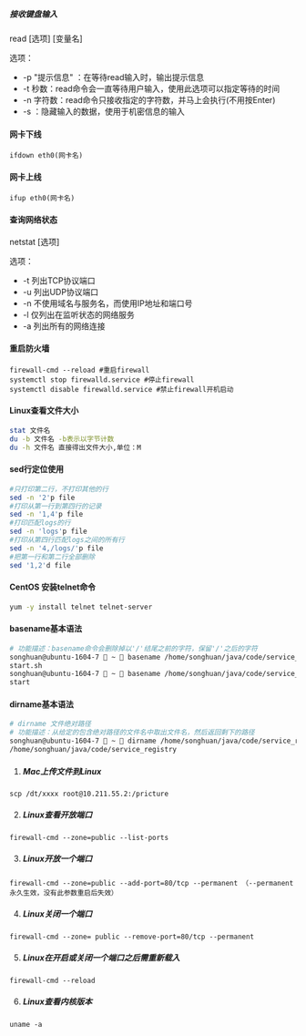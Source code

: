 ##### 接收键盘输入
read [选项] [变量名]

选项：
- -p "提示信息" ：在等待read输入时，输出提示信息
- -t 秒数：read命令会一直等待用户输入，使用此选项可以指定等待的时间
- -n 字符数：read命令只接收指定的字符数，并马上会执行(不用按Enter)
- -s ：隐藏输入的数据，使用于机密信息的输入

#### 网卡下线
```shell
ifdown eth0(网卡名)
```

#### 网卡上线
```shell
ifup eth0(网卡名)
```
#### 查询网络状态
netstat [选项]

选项：
- -t 列出TCP协议端口
- -u 列出UDP协议端口
- -n 不使用域名与服务名，而使用IP地址和端口号
- -l 仅列出在监听状态的网络服务
- -a 列出所有的网络连接

#### 重启防火墙
```shell
firewall-cmd --reload #重启firewall
systemctl stop firewalld.service #停止firewall
systemctl disable firewalld.service #禁止firewall开机启动
```
#### Linux查看文件大小
```sh
stat 文件名
du -b 文件名 -b表示以字节计数
du -h 文件名 直接得出文件大小,单位：M
```
#### sed行定位使用
```sh
#只打印第二行，不打印其他的行
sed -n '2'p file
#打印从第一行到第四行的记录
sed -n '1,4'p file
#打印匹配logs的行
sed -n 'logs'p file
#打印从第四行匹配logs之间的所有行
sed -n '4,/logs/'p file
#把第一行和第二行全部删除
sed '1,2'd file
```
#### CentOS 安装telnet命令
```sh
yum -y install telnet telnet-server
```
#### basename基本语法
```sh
# 功能描述：basename命令会删除掉以'/'结尾之前的字符，保留'/'之后的字符
songhuan@ubuntu-1604-7  ~  basename /home/songhuan/java/code/service_registry/start.sh
start.sh
songhuan@ubuntu-1604-7  ~  basename /home/songhuan/java/code/service_registry/start.sh .sh
start
```
#### dirname基本语法
```sh
# dirname 文件绝对路径
# 功能描述：从给定的包含绝对路径的文件名中取出文件名，然后返回剩下的路径
songhuan@ubuntu-1604-7  ~  dirname /home/songhuan/java/code/service_registry/start.sh
/home/songhuan/java/code/service_registry

```


1. ##### Mac上传文件到Linux
```shel
scp /dt/xxxx root@10.211.55.2:/pricture
```
2. ##### Linux查看开放端口
```shell
firewall-cmd --zone=public --list-ports
```
3. ##### Linux开放一个端口
```shell
firewall-cmd --zone=public --add-port=80/tcp --permanent （--permanent永久生效，没有此参数重启后失效）
```
4. ##### Linux关闭一个端口
```shell
firewall-cmd --zone= public --remove-port=80/tcp --permanent
```
5. ##### Linux在开启或关闭一个端口之后需重新载入
```shell
firewall-cmd --reload
```
6. ##### Linux查看内核版本
```shell
uname -a
```
